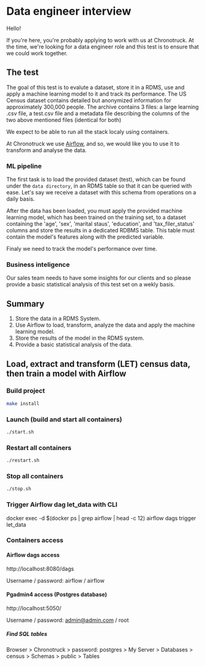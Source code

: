 # Data engineer interview

Hello!

If you're here, you're probably applying to work with us at Chronotruck. At the time, we're looking for a data engineer role and this test is to ensure that we could work together.

## The test

The goal of this test is to evalute a dataset, store it in a RDMS, use and apply a machine learning model to it and track its performance.
The US Census dataset contains detailed but anonymized information for approximately 300,000 people.
The archive contains 3 files: a large learning .csv file, a test.csv file and a metadata file describing the columns of the two above mentioned files (identical for both)

We expect to be able to run all the stack localy using containers.

At Chronotruck we use [Airflow](https://airflow.apache.org/), and so, we would like you to use it to transform and analyse the data.

### ML pipeline

The first task is to load the provided dataset (test), which can be found under the `data directory`, in an RDMS table so that it can be queried with ease.
Let's say we receive a dataset with this schema from operations on a daily basis.

After the data has been loaded, you must apply the provided machine learning model, which has been trained on the training set, to a dataset containing the 'age', 'sex', 'marital staus', 'education', and 'tax_filer_status' columns and store the results in a dedicated RDBMS table. This table must contain the model's features along with the predicted variable.

Finaly we need to track the model's performance over time.

### Business inteligence

Our sales team needs to have some insights for our clients and so please provide a basic statistical analysis of this test set on a wekly basis.

## Summary

1.  Store the data in a RDMS System.
2.  Use Airflow to load, transform, analyze the data and apply the machine learning model.
3.  Store the results of the model in the RDMS system.
4.  Provide a basic statistical analysis of the data.


## Load, extract and transform (LET) census data, then train a model with Airflow

### Build project
```bash
make install
```

### Launch (build and start all containers)
```bash
./start.sh
```

### Restart all containers
```bash
./restart.sh
```

### Stop all containers
```bash
./stop.sh
```
### Trigger Airflow dag let_data with CLI 
docker exec -d $(docker ps | grep airflow | head -c 12) airflow dags trigger let_data

### Containers access 
#### Airflow dags access
http://localhost:8080/dags

Username / password: airflow / airflow 

#### Pgadmin4 access (Postgres database)
http://localhost:5050/

Username / password: admin@admin.com / root

##### Find SQL tables
Browser > Chronotruck > password: postgres > My Server > Databases > census > Schemas > public > Tables



